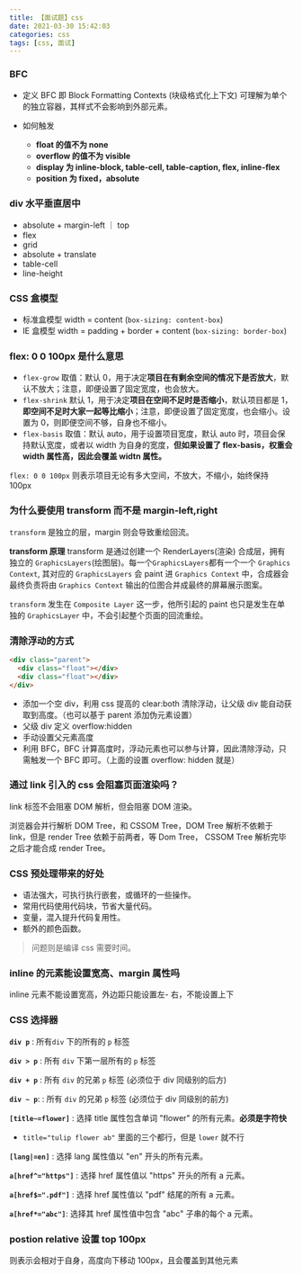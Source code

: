 ```yaml
---
title: 【面试题】css
date: 2021-03-30 15:42:03
categories: css
tags: [css, 面试]
---
```


### BFC

- 定义
  BFC 即 Block Formatting Contexts (块级格式化上下文)
  可理解为单个的独立容器，其样式不会影响到外部元素。

- 如何触发
  - **float 的值不为 none**
  - **overflow 的值不为 visible**
  - **display 为 inline-block, table-cell, table-caption, flex, inline-flex**
  - **position 为 fixed，absolute**

### div 水平垂直居中

- absolute + margin-left ｜ top
- flex
- grid
- absolute + translate
- table-cell
- line-height

### CSS 盒模型

- 标准盒模型 width = content (`box-sizing: content-box`)
- IE 盒模型 width = padding + border + content (`box-sizing: border-box`)

### flex: 0 0 100px 是什么意思

- `flex-grow`
  取值：默认 0，用于决定**项目在有剩余空间的情况下是否放大**，默认不放大；注意，即便设置了固定宽度，也会放大。
- `flex-shrink`
  默认 1，用于决定**项目在空间不足时是否缩小**，默认项目都是 1，**即空间不足时大家一起等比缩小**；注意，即便设置了固定宽度，也会缩小。设置为 0，则即便空间不够，自身也不缩小。
- `flex-basis`
  取值：默认 auto，用于设置项目宽度，默认 auto 时，项目会保持默认宽度，或者以 width 为自身的宽度，**但如果设置了 flex-basis，权重会 width 属性高，因此会覆盖 widtn 属性。**

`flex: 0 0 100px` 则表示项目无论有多大空间，不放大，不缩小，始终保持 100px

### 为什么要使用 transform 而不是 margin-left,right

`transform` 是独立的层，margin 则会导致重绘回流。

**transform 原理**
transform 是通过创建一个 RenderLayers(渲染) 合成层，拥有独立的 `GraphicsLayers`(绘图层)。每一个`GraphicsLayers`都有一个一个 `Graphics Context`, 其对应的 `GraphicsLayers` 会 paint 进 `Graphics Context` 中，合成器会最终负责将由 `Graphics Context` 输出的位图合并成最终的屏幕展示图案。

`transform` 发生在 `Composite Layer` 这一步，他所引起的 paint 也只是发生在单独的 `GraphicsLayer` 中，不会引起整个页面的回流重绘。

### 清除浮动的方式

```html
<div class="parent">
  <div class="float"></div>
  <div class="float"></div>
</div>
```

- 添加一个空 div，利用 css 提高的 clear:both 清除浮动，让父级 div 能自动获取到高度。（也可以基于 parent 添加伪元素设置）
- 父级 div 定义 overflow:hidden
- 手动设置父元素高度
- 利用 BFC，BFC 计算高度时，浮动元素也可以参与计算，因此清除浮动，只需触发一个 BFC 即可。（上面的设置 overflow: hidden 就是）

### 通过 link 引入的 css 会阻塞页面渲染吗？

link 标签不会阻塞 DOM 解析，但会阻塞 DOM 渲染。

浏览器会并行解析 DOM Tree，和 CSSOM Tree，DOM Tree 解析不依赖于 link，但是 render Tree 依赖于前两者，等 Dom Tree， CSSOM Tree 解析完毕之后才能合成 render Tree。

### CSS 预处理带来的好处

- 语法强大，可执行执行嵌套，或循环的一些操作。
- 常用代码使用代码块，节省大量代码。
- 变量，混入提升代码复用性。
- 额外的颜色函数。

> 问题则是编译 css 需要时间。

### inline 的元素能设置宽高、margin 属性吗

inline 元素不能设置宽高，外边距只能设置左- 右，不能设置上下

### CSS 选择器

**`div p`** : 所有`div` 下的所有的 `p` 标签

**`div > p`** : 所有 `div` 下第一层所有的 `p` 标签

**`div + p`** : 所有 `div` 的兄弟 `p` 标签 (必须位于 div 同级别的后方)

**`div ~ p`**: : 所有 `div` 的兄弟 `p` 标签 (必须位于 div 同级别的前方)

**`[title~=flower]`** : 选择 title 属性包含单词 "flower" 的所有元素。**必须是字符快**

- `title="tulip flower ab"` 里面的三个都行，但是 `lower` 就不行

**`[lang|=en]`** : 选择 lang 属性值以 "en" 开头的所有元素。

**`a[href^="https"]`** : 选择 href 属性值以 "https" 开头的所有 a 元素。

**`a[href$=".pdf"]`** : 选择 href 属性值以 "pdf" 结尾的所有 a 元素。

**`a[href*="abc"]`**: 选择其 href 属性值中包含 "abc" 子串的每个 a 元素。

### postion relative 设置 top 100px

则表示会相对于自身，高度向下移动 100px，且会覆盖到其他元素
